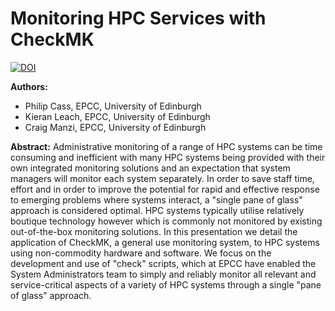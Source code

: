 # Monitoring HPC Services with CheckMK

[![DOI](https://zenodo.org/badge/DOI/10.5281/zenodo.3525377.svg)](https://doi.org/10.5281/zenodo.3525377)

**Authors:**
* Philip Cass, EPCC, University of Edinburgh
* Kieran Leach, EPCC, University of Edinburgh
* Craig Manzi, EPCC, University of Edinburgh

**Abstract:**
Administrative monitoring of a range of HPC systems can be time consuming and inefficient with many HPC systems being provided with their own integrated monitoring solutions and an expectation that system managers will monitor each system separately. In order to save staff time, effort and in order to improve the potential for rapid and effective response to emerging problems where systems interact, a "single pane of glass" approach is considered optimal. HPC systems typically utilise relatively boutique technology however which is commonly not monitored by existing out-of-the-box monitoring solutions. In this presentation we detail the application of CheckMK, a general use monitoring system, to HPC systems using non-commodity hardware and software. We focus on the development and use of "check" scripts, which at EPCC have enabled the System Administrators team to simply and reliably monitor all relevant and service-critical aspects of a variety of HPC systems through a single "pane of glass" approach.
